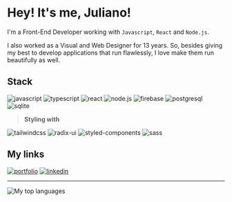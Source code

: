 # Hey! It's me, Juliano!

I'm a Front-End Developer working with `Javascript`, `React` and `Node.js`.

I also worked as a Visual and Web Designer for 13 years. So, besides giving my best to develop applications that run flawlessly, I love make them run beautifully as well.

## Stack

![javascript](https://img.shields.io/badge/javascript-292b36?style=for-the-badge&logo=javascript)
![typescript](https://img.shields.io/badge/typescript-292b36?style=for-the-badge&logo=typescript)
![react](https://img.shields.io/badge/react-292b36?style=for-the-badge&logo=react)
![node.js](https://img.shields.io/badge/node.js-292b36?style=for-the-badge&logo=node.js)
![firebase](https://img.shields.io/badge/firebase-292b36?style=for-the-badge&logo=firebase)
![postgresql](https://img.shields.io/badge/postgresql-292b36?style=for-the-badge&logo=postgresql)
![sqlite](https://img.shields.io/badge/sqlite-292b36?style=for-the-badge&logo=sqlite)

> **Styling with**

![tailwindcss](https://img.shields.io/badge/tailwindcss-292b36?style=for-the-badge&logo=tailwindcss)
![radix-ui](https://img.shields.io/badge/radix%20ui-292b36?style=for-the-badge&logo=radixui)
![styled-components](https://img.shields.io/badge/styled%20components-292b36?style=for-the-badge&logo=styled-components)
![sass](https://img.shields.io/badge/sass-292b36?style=for-the-badge&logo=sass)

## My links

[![portfolio](https://img.shields.io/badge/portfolio-292b36?style=for-the-badge&logo=ko-fi&logoColor=c2410c)](https://julianosill.github.io)
[![linkedin](https://img.shields.io/badge/linkedin-0A66C2?style=for-the-badge&logo=linkedin&logoColor=white)](https://www.linkedin.com/in/julianosill)

---

![My top languages](https://github-readme-stats.vercel.app/api/top-langs/?username=julianosill&layout=compact&theme=dracula&hide_border=true)

<!-- ![GitHub stats](https://github-readme-stats.vercel.app/api/?username=julianosill&layout=compact&theme=dracula&hide_border=true) -->

<!-- [![Readme Card](https://github-readme-stats.vercel.app/api/pin/?username=julianosill&repo=nlwia-upload.ai&theme=dracula&hide_border=true)](https://github.com/julianosill/nlwia-upload.ai) -->
